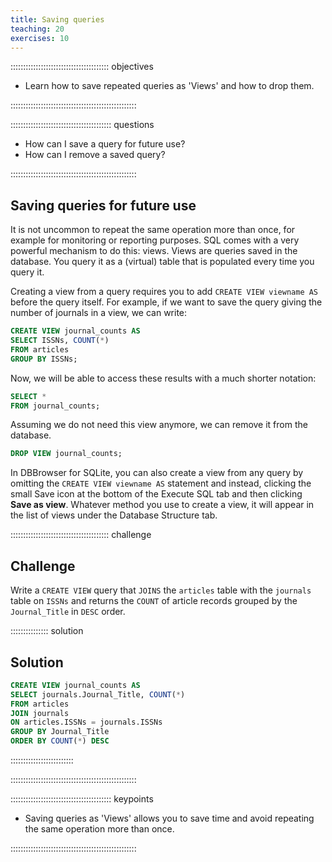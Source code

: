 ```yaml
---
title: Saving queries
teaching: 20
exercises: 10
---
```


::::::::::::::::::::::::::::::::::::::: objectives

- Learn how to save repeated queries as 'Views' and how to drop them.

::::::::::::::::::::::::::::::::::::::::::::::::::

:::::::::::::::::::::::::::::::::::::::: questions

- How can I save a query for future use?
- How can I remove a saved query?

::::::::::::::::::::::::::::::::::::::::::::::::::

## Saving queries for future use

It is not uncommon to repeat the same operation more than once, for example
for monitoring or reporting purposes. SQL comes with a very powerful mechanism
to do this: views. Views are queries saved in the database. You query it as a
(virtual) table that is populated every time you query it.

Creating a view from a query requires you to add `CREATE VIEW viewname AS`
before the query itself. For example, if we want to save the query giving
the number of journals in a view, we can write:

```sql
CREATE VIEW journal_counts AS
SELECT ISSNs, COUNT(*)
FROM articles
GROUP BY ISSNs;
```

Now, we will be able to access these results with a much shorter notation:

```sql
SELECT *
FROM journal_counts;
```

Assuming we do not need this view anymore, we can remove it from the database.

```sql
DROP VIEW journal_counts;
```

In DBBrowser for SQLite, you can also create a view from any query by omitting
the `CREATE VIEW viewname AS` statement and instead, clicking the small Save
icon at the bottom of the Execute SQL tab and then clicking **Save as view**.
Whatever method you use to create a view, it will appear in the list of views
under the Database Structure tab.

:::::::::::::::::::::::::::::::::::::::  challenge

## Challenge

Write a `CREATE VIEW` query that `JOINS` the `articles` table with the
`journals` table on `ISSNs` and returns the `COUNT` of article records
grouped by the `Journal_Title` in `DESC` order.

:::::::::::::::  solution

## Solution

```sql
CREATE VIEW journal_counts AS
SELECT journals.Journal_Title, COUNT(*)
FROM articles
JOIN journals
ON articles.ISSNs = journals.ISSNs
GROUP BY Journal_Title
ORDER BY COUNT(*) DESC
```

:::::::::::::::::::::::::

::::::::::::::::::::::::::::::::::::::::::::::::::

:::::::::::::::::::::::::::::::::::::::: keypoints

- Saving queries as 'Views' allows you to save time and avoid repeating the same operation more than once.

::::::::::::::::::::::::::::::::::::::::::::::::::


